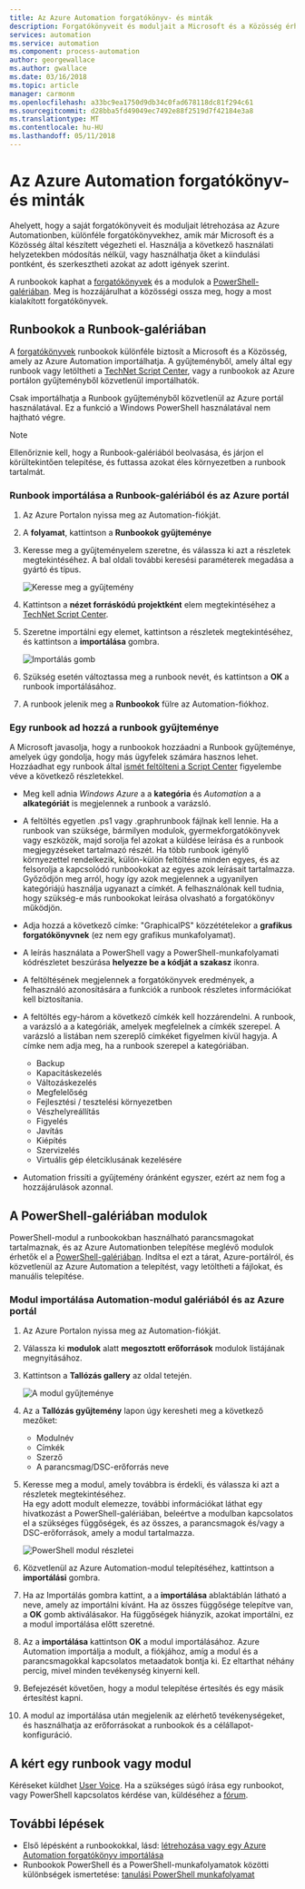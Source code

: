 ```yaml
---
title: Az Azure Automation forgatókönyv- és minták
description: Forgatókönyveit és moduljait a Microsoft és a Közösség érhetők el, telepítése és használata az Azure Automation-környezetben.  Ez a cikk ismerteti, hogyan férhet hozzá ezekhez az erőforrásokhoz, és a runbookok a gyűjteményébe hozzájárulás.
services: automation
ms.service: automation
ms.component: process-automation
author: georgewallace
ms.author: gwallace
ms.date: 03/16/2018
ms.topic: article
manager: carmonm
ms.openlocfilehash: a33bc9ea1750d9db34c0fad678118dc81f294c61
ms.sourcegitcommit: d28bba5fd49049ec7492e88f2519d7f42184e3a8
ms.translationtype: MT
ms.contentlocale: hu-HU
ms.lasthandoff: 05/11/2018
---
```

# <a name="runbook-and-module-galleries-for-azure-automation"></a>Az Azure Automation forgatókönyv- és minták
Ahelyett, hogy a saját forgatókönyveit és moduljait létrehozása az Azure Automationben, különféle forgatókönyvekhez, amik már Microsoft és a Közösség által készített végezheti el.  Használja a következő használati helyzetekben módosítás nélkül, vagy használhatja őket a kiindulási pontként, és szerkesztheti azokat az adott igények szerint.

A runbookok kaphat a [forgatókönyvek](#runbooks-in-runbook-gallery) és a modulok a [PowerShell-galériában](#modules-in-powerShell-gallery).  Meg is hozzájárulhat a közösségi ossza meg, hogy a most kialakított forgatókönyvek.

## <a name="runbooks-in-runbook-gallery"></a>Runbookok a Runbook-galériában
A [forgatókönyvek](http://gallery.technet.microsoft.com/scriptcenter/site/search?f\[0\].Type=RootCategory&f\[0\].Value=WindowsAzure&f\[1\].Type=SubCategory&f\[1\].Value=WindowsAzure_automation&f\[1\].Text=Automation) runbookok különféle biztosít a Microsoft és a Közösség, amely az Azure Automation importálhatja. A gyűjteményből, amely által egy runbook vagy letöltheti a [TechNet Script Center](https://gallery.technet.microsoft.com/scriptcenter/site/upload), vagy a runbookok az Azure portálon gyűjteményből közvetlenül importálhatók.

Csak importálhatja a Runbook gyűjteményből közvetlenül az Azure portál használatával. Ez a funkció a Windows PowerShell használatával nem hajtható végre.

> [!NOTE]
> Ellenőriznie kell, hogy a Runbook-galériából beolvasása, és járjon el körültekintően telepítése, és futtassa azokat éles környezetben a runbook tartalmát.
> 
> 

### <a name="to-import-a-runbook-from-the-runbook-gallery-with-the-azure-portal"></a>Runbook importálása a Runbook-galériából és az Azure portál
1. Az Azure Portalon nyissa meg az Automation-fiókját.
2. A **folyamat**, kattintson a **Runbookok gyűjteménye**
3. Keresse meg a gyűjteményelem szeretne, és válassza ki azt a részletek megtekintéséhez. A bal oldali további keresési paraméterek megadása a gyártó és típus.
   
    ![Keresse meg a gyűjtemény](media/automation-runbook-gallery/browse-gallery.png)
5. Kattintson a **nézet forráskódú projektként** elem megtekintéséhez a [TechNet Script Center](http://gallery.technet.microsoft.com/).
6. Szeretne importálni egy elemet, kattintson a részletek megtekintéséhez, és kattintson a **importálása** gombra.
   
    ![Importálás gomb](media/automation-runbook-gallery/gallery-item-detail.png)
7. Szükség esetén változtassa meg a runbook nevét, és kattintson a **OK** a runbook importálásához.
8. A runbook jelenik meg a **Runbookok** fülre az Automation-fiókhoz.

### <a name="adding-a-runbook-to-the-runbook-gallery"></a>Egy runbook ad hozzá a runbook gyűjteménye
A Microsoft javasolja, hogy a runbookok hozzáadni a Runbook gyűjteménye, amelyek úgy gondolja, hogy más ügyfelek számára hasznos lehet.  Hozzáadhat egy runbook által [ismét feltölteni a Script Center](http://gallery.technet.microsoft.com/site/upload) figyelembe véve a következő részletekkel.

* Meg kell adnia *Windows Azure* a a **kategória** és *Automation* a a **alkategóriát** is megjelennek a runbook a varázsló.  
* A feltöltés egyetlen .ps1 vagy .graphrunbook fájlnak kell lennie.  Ha a runbook van szüksége, bármilyen modulok, gyermekforgatókönyvek vagy eszközök, majd sorolja fel azokat a küldése leírása és a runbook megjegyzéseket tartalmazó részét.  Ha több runbook igénylő környezettel rendelkezik, külön-külön feltöltése minden egyes, és az felsorolja a kapcsolódó runbookokat az egyes azok leírásait tartalmazza. Győződjön meg arról, hogy így azok megjelennek a ugyanilyen kategóriájú használja ugyanazt a címkét. A felhasználónak kell tudnia, hogy szükség-e más runbookokat leírása olvasható a forgatókönyv működjön.
* Adja hozzá a következő címke: "GraphicalPS" közzétételekor a **grafikus forgatókönyvnek** (ez nem egy grafikus munkafolyamat). 
* A leírás használata a PowerShell vagy a PowerShell-munkafolyamati kódrészletet beszúrása **helyezze be a kódját a szakasz** ikonra.
* A feltöltésének megjelennek a forgatókönyvek eredmények, a felhasználó azonosítására a funkciók a runbook részletes információkat kell biztosítania.
* A feltöltés egy-három a következő címkék kell hozzárendelni.  A runbook, a varázsló a a kategóriák, amelyek megfelelnek a címkék szerepel.  A varázsló a listában nem szereplő címkéket figyelmen kívül hagyja. A címke nem adja meg, ha a runbook szerepel a kategóriában.
  
  * Backup
  * Kapacitáskezelés
  * Változáskezelés
  * Megfelelőség
  * Fejlesztési / tesztelési környezetben
  * Vészhelyreállítás
  * Figyelés
  * Javítás
  * Kiépítés
  * Szervizelés
  * Virtuális gép életciklusának kezelésére
* Automation frissíti a gyűjtemény óránként egyszer, ezért az nem fog a hozzájárulások azonnal.

## <a name="modules-in-powershell-gallery"></a>A PowerShell-galériában modulok
PowerShell-modul a runbookokban használható parancsmagokat tartalmaznak, és az Azure Automationben telepítése meglévő modulok érhetők el a [PowerShell-galériában](http://www.powershellgallery.com).  Indítsa el ezt a tárat, Azure-portálról, és közvetlenül az Azure Automation a telepítést, vagy letöltheti a fájlokat, és manuális telepítése.  

### <a name="to-import-a-module-from-the-automation-module-gallery-with-the-azure-portal"></a>Modul importálása Automation-modul galériából és az Azure portál
1. Az Azure Portalon nyissa meg az Automation-fiókját.
2. Válassza ki **modulok** alatt **megosztott erőforrások** modulok listájának megnyitásához.
4. Kattintson a **Tallózás gallery** az oldal tetején.
   
    ![A modul gyűjteménye](media/automation-runbook-gallery/modules-blade.png) <br>
5. Az a **Tallózás gyűjtemény** lapon úgy keresheti meg a következő mezőket:
   
   * Modulnév
   * Címkék
   * Szerző
   * A parancsmag/DSC-erőforrás neve
6. Keresse meg a modul, amely továbbra is érdekli, és válassza ki azt a részletek megtekintéséhez.  
   Ha egy adott modult elemezze, további információkat láthat egy hivatkozást a PowerShell-galériában, beleértve a modulban kapcsolatos el a szükséges függőségek, és az összes, a parancsmagok és/vagy a DSC-erőforrások, amely a modul tartalmazza.
   
    ![PowerShell modul részletei](media/automation-runbook-gallery/gallery-item-details-blade.png) <br>
7. Közvetlenül az Azure Automation-modul telepítéséhez, kattintson a **importálási** gombra.
8. Ha az Importálás gombra kattint, a a **importálása** ablaktáblán látható a neve, amely az importálni kívánt. Ha az összes függősége telepítve van, a **OK** gomb aktiválásakor. Ha függőségek hiányzik, azokat importálni, ez a modul importálása előtt szeretné.
9. Az a **importálása** kattintson **OK** a modul importálásához. Azure Automation importálja a modult, a fiókjához, amíg a modul és a parancsmagokkal kapcsolatos metaadatok bontja ki. Ez eltarthat néhány percig, mivel minden tevékenység kinyerni kell.
10. Befejezését követően, hogy a modul telepítése értesítés és egy másik értesítést kapni.
11. A modul az importálása után megjelenik az elérhető tevékenységeket, és használhatja az erőforrásokat a runbookok és a célállapot-konfiguráció.

## <a name="requesting-a-runbook-or-module"></a>A kért egy runbook vagy modul
Kéréseket küldhet [User Voice](https://feedback.azure.com/forums/246290-azure-automation/).  Ha a szükséges súgó írása egy runbookot, vagy PowerShell kapcsolatos kérdése van, küldéséhez a [fórum](http://social.msdn.microsoft.com/Forums/windowsazure/en-US/home?forum=azureautomation&filter=alltypes&sort=lastpostdesc).

## <a name="next-steps"></a>További lépések
* Első lépésként a runbookokkal, lásd: [létrehozása vagy egy Azure Automation forgatókönyv importálása](automation-creating-importing-runbook.md)
* Runbookok PowerShell és a PowerShell-munkafolyamatok közötti különbségek ismertetése: [tanulási PowerShell munkafolyamat](automation-powershell-workflow.md)

